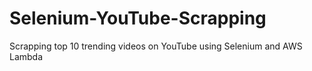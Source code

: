 # Selenium-YouTube-Scrapping
Scrapping top 10 trending videos on YouTube using Selenium and AWS Lambda
